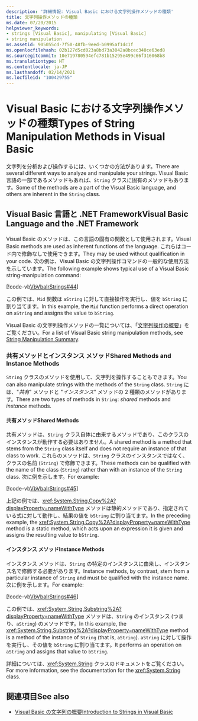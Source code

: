 ```yaml
---
description: '詳細情報: Visual Basic における文字列操作メソッドの種類'
title: 文字列操作メソッドの種類
ms.date: 07/20/2015
helpviewer_keywords:
- strings [Visual Basic], manipulating [Visual Basic]
- string manipulation
ms.assetid: 905055cd-7f50-48fb-9eed-b0995af1dc1f
ms.openlocfilehash: 02b127d5cd023a8bd73a3042a8bcec340ce63ed8
ms.sourcegitcommit: 10e719780594efc781b15295e499c66f316068b8
ms.translationtype: HT
ms.contentlocale: ja-JP
ms.lasthandoff: 02/14/2021
ms.locfileid: "100429755"
---
```

# <a name="types-of-string-manipulation-methods-in-visual-basic"></a><span data-ttu-id="148d6-103">Visual Basic における文字列操作メソッドの種類</span><span class="sxs-lookup"><span data-stu-id="148d6-103">Types of String Manipulation Methods in Visual Basic</span></span>

<span data-ttu-id="148d6-104">文字列を分析および操作するには、いくつかの方法があります。</span><span class="sxs-lookup"><span data-stu-id="148d6-104">There are several different ways to analyze and manipulate your strings.</span></span> <span data-ttu-id="148d6-105">Visual Basic 言語の一部であるメソッドもあれば、`String` クラスに固有のメソッドもあります。</span><span class="sxs-lookup"><span data-stu-id="148d6-105">Some of the methods are a part of the Visual Basic language, and others are inherent in the `String` class.</span></span>  
  
## <a name="visual-basic-language-and-the-net-framework"></a><span data-ttu-id="148d6-106">Visual Basic 言語と .NET Framework</span><span class="sxs-lookup"><span data-stu-id="148d6-106">Visual Basic Language and the .NET Framework</span></span>  

 <span data-ttu-id="148d6-107">Visual Basic のメソッドは、この言語の固有の関数として使用されます。</span><span class="sxs-lookup"><span data-stu-id="148d6-107">Visual Basic methods are used as inherent functions of the language.</span></span> <span data-ttu-id="148d6-108">これらはコード内で修飾なしで使用できます。</span><span class="sxs-lookup"><span data-stu-id="148d6-108">They may be used without qualification in your code.</span></span> <span data-ttu-id="148d6-109">次の例は、Visual Basic の文字列操作コマンドの一般的な使用方法を示しています。</span><span class="sxs-lookup"><span data-stu-id="148d6-109">The following example shows typical use of a Visual Basic string-manipulation command:</span></span>  
  
 [!code-vb[VbVbalrStrings#44](~/samples/snippets/visualbasic/VS_Snippets_VBCSharp/VbVbalrStrings/VB/Class2.vb#44)]  
  
 <span data-ttu-id="148d6-110">この例では、`Mid` 関数は `aString` に対して直接操作を実行し、値を `bString` に割り当てます。</span><span class="sxs-lookup"><span data-stu-id="148d6-110">In this example, the `Mid` function performs a direct operation on `aString` and assigns the value to `bString`.</span></span>  
  
 <span data-ttu-id="148d6-111">Visual Basic の文字列操作メソッドの一覧については、「[文字列操作の概要](../../../language-reference/keywords/string-manipulation-summary.md)」をご覧ください。</span><span class="sxs-lookup"><span data-stu-id="148d6-111">For a list of Visual Basic string manipulation methods, see [String Manipulation Summary](../../../language-reference/keywords/string-manipulation-summary.md).</span></span>  
  
### <a name="shared-methods-and-instance-methods"></a><span data-ttu-id="148d6-112">共有メソッドとインスタンス メソッド</span><span class="sxs-lookup"><span data-stu-id="148d6-112">Shared Methods and Instance Methods</span></span>  

 <span data-ttu-id="148d6-113">`String` クラスのメソッドを使用して、文字列を操作することもできます。</span><span class="sxs-lookup"><span data-stu-id="148d6-113">You can also manipulate strings with the methods of the `String` class.</span></span> <span data-ttu-id="148d6-114">`String` には、"*共有*" メソッドと "*インスタンス*" メソッドの 2 種類のメソッドがあります。</span><span class="sxs-lookup"><span data-stu-id="148d6-114">There are two types of methods in `String`: *shared* methods and *instance* methods.</span></span>  
  
#### <a name="shared-methods"></a><span data-ttu-id="148d6-115">共有メソッド</span><span class="sxs-lookup"><span data-stu-id="148d6-115">Shared Methods</span></span>  

 <span data-ttu-id="148d6-116">共有メソッドは、`String` クラス自体に由来するメソッドであり、このクラスのインスタンスが動作する必要はありません。</span><span class="sxs-lookup"><span data-stu-id="148d6-116">A shared method is a method that stems from the `String` class itself and does not require an instance of that class to work.</span></span> <span data-ttu-id="148d6-117">これらのメソッドは、`String` クラスのインスタンスではなく、クラスの名前 (`String`) で修飾できます。</span><span class="sxs-lookup"><span data-stu-id="148d6-117">These methods can be qualified with the name of the class (`String`) rather than with an instance of the `String` class.</span></span> <span data-ttu-id="148d6-118">次に例を示します。</span><span class="sxs-lookup"><span data-stu-id="148d6-118">For example:</span></span>  
  
 [!code-vb[VbVbalrStrings#45](~/samples/snippets/visualbasic/VS_Snippets_VBCSharp/VbVbalrStrings/VB/Class2.vb#45)]  
  
 <span data-ttu-id="148d6-119">上記の例では、<xref:System.String.Copy%2A?displayProperty=nameWithType> メソッドは静的メソッドであり、指定されている式に対して動作し、結果の値を `bString` に割り当てます。</span><span class="sxs-lookup"><span data-stu-id="148d6-119">In the preceding example, the <xref:System.String.Copy%2A?displayProperty=nameWithType> method is a static method, which acts upon an expression it is given and assigns the resulting value to `bString`.</span></span>  
  
#### <a name="instance-methods"></a><span data-ttu-id="148d6-120">インスタンス メソッド</span><span class="sxs-lookup"><span data-stu-id="148d6-120">Instance Methods</span></span>  

 <span data-ttu-id="148d6-121">インスタンス メソッドは、`String` の特定のインスタンスに由来し、インスタンス名で修飾する必要があります。</span><span class="sxs-lookup"><span data-stu-id="148d6-121">Instance methods, by contrast, stem from a particular instance of `String` and must be qualified with the instance name.</span></span> <span data-ttu-id="148d6-122">次に例を示します。</span><span class="sxs-lookup"><span data-stu-id="148d6-122">For example:</span></span>  
  
 [!code-vb[VbVbalrStrings#46](~/samples/snippets/visualbasic/VS_Snippets_VBCSharp/VbVbalrStrings/VB/Class2.vb#46)]  
  
 <span data-ttu-id="148d6-123">この例では、<xref:System.String.Substring%2A?displayProperty=nameWithType> メソッドは、`String` のインスタンス (つまり、`aString`) のメソッドです。</span><span class="sxs-lookup"><span data-stu-id="148d6-123">In this example, the <xref:System.String.Substring%2A?displayProperty=nameWithType> method is a method of the instance of `String` (that is, `aString`).</span></span> <span data-ttu-id="148d6-124">`aString` に対して操作を実行し、その値を `bString` に割り当てます。</span><span class="sxs-lookup"><span data-stu-id="148d6-124">It performs an operation on `aString` and assigns that value to `bString`.</span></span>  
  
 <span data-ttu-id="148d6-125">詳細については、<xref:System.String> クラスのドキュメントをご覧ください。</span><span class="sxs-lookup"><span data-stu-id="148d6-125">For more information, see the documentation for the <xref:System.String> class.</span></span>  
  
## <a name="see-also"></a><span data-ttu-id="148d6-126">関連項目</span><span class="sxs-lookup"><span data-stu-id="148d6-126">See also</span></span>

- [<span data-ttu-id="148d6-127">Visual Basic の文字列の概要</span><span class="sxs-lookup"><span data-stu-id="148d6-127">Introduction to Strings in Visual Basic</span></span>](introduction-to-strings.md)
